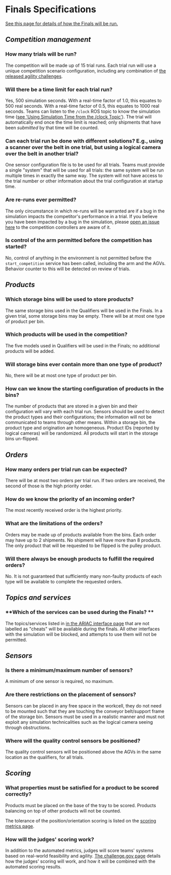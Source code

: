 # Finals Specifications

[See this page for details of how the Finals will be run.](https://bitbucket.org/osrf/ariac/wiki/2019/finals)

## *Competition management*

### **How many trials will be run?**

The competition will be made up of 15 trial runs.
Each trial run will use a unique competition scenario configuration, including any combination of [the released agility challenges](https://bitbucket.org/osrf/ariac/wiki/2019/agility_challenges).

### **Will there be a time limit for each trial run?**

Yes, 500 simulation seconds. With a real-time factor of 1.0, this equates to 500 real seconds. With a real-time factor of 0.5, this equates to 1000 real seconds. Teams can listen to the `/clock` ROS topic to know the simulation time ([see 'Using Simulation Time from the /clock Topic'](http://wiki.ros.org/Clock#Using_Simulation_Time_from_the_.2BAC8-clock_Topic)).
The trial will automatically end once the time limit is reached; only shipments that have been _submitted_ by that time will be counted.


### **Can each trial run be done with different solutions? E.g., using a scanner over the belt in one trial, but using a logical camera over the belt in another trial?**

One sensor configuration file is to be used for all trials. Teams must provide a single "system" that will be used for all trials: the same system will be run multiple times in exactly the same way. The system will not have access to the trial number or other information about the trial configuration at startup time.

### **Are re-runs ever permitted?**

The only circumstance in which re-runs will be warranted are if a bug in the simulation impacts the competitor's performance in a trial.
If you believe you have been impacted by a bug in the simulation, please [open an issue here](https://bitbucket.org/osrf/ariac/issues?status=new&status=open) to the competition controllers are aware of it.

### **Is control of the arm permitted before the competition has started?**

No, control of anything in the environment is not permitted before the `start_competition` service has been called, including the arm and the AGVs.
Behavior counter to this will be detected on review of trials.

## *Products*

### **Which storage bins will be used to store products?**

The same storage bins used in the Qualifiers will be used in the Finals.
In a given trial, some storage bins may be empty.
There will be at most one type of product per bin.

### **Which products will be used in the competition?**
The five models used in Qualifiers will be used in the Finals; no additional products will be added.

### **Will storage bins ever contain more than one type of product?**
No, there will be at most one type of product per bin.

### **How can we know the starting configuration of products in the bins?**
The number of products that are stored in a given bin and their configuration will vary with each trial run.
Sensors should be used to detect the product types and their configurations; the information will not be communicated to teams through other means.
Within a storage bin, the product type and origination are homogeneous.
Product IDs (reported by logical cameras) will be randomized.
All products will start in the storage bins un-flipped.

## *Orders*

### **How many orders per trial run can be expected?**

There will be at most two orders per trial run. If two orders are received, the second of those is the high priority order.

### **How do we know the priority of an incoming order?**

The most recently received order is the highest priority.

### **What are the limitations of the orders?**

Orders may be made up of products available from the bins. Each order may have up to 2 shipments. No shipment will have more than 8 products. The only product that will be requested to be flipped is the pulley product.

### **Will there always be enough products to fulfill the required orders?**

No.
It is not guaranteed that sufficiently many non-faulty products of each type will be available to complete the requested orders.

## *Topics and services*

### **Which of the services can be used during the Finals? **
The topics/services listed in [in the ARIAC interface page](https://bitbucket.org/osrf/ariac/wiki/2019/competition_interface_documentation) that are not labelled as "cheats" will be available during the finals. All other interfaces with the simulation will be blocked, and attempts to use them will not be permitted.

## *Sensors*

### **Is there a minimum/maximum number of sensors?**

A minimum of one sensor is required, no maximum.

### **Are there restrictions on the placement of sensors?**

Sensors can be placed in any free space in the workcell, they do not need to be mounted such that they are touching the conveyor belt/support frame of the storage bin.
Sensors must be used in a realistic manner and must not exploit any simulation technicalities such as the logical camera seeing through obstructions.

### **Where will the quality control sensors be positioned?**

The quality control sensors will be positioned above the AGVs in the same location as the qualifiers, for all trials.

## *Scoring*

### **What properties must be satisfied for a product to be scored correctly?**

Products must be placed on the base of the tray to be scored.
Products balancing on top of other products will not be counted.

The tolerance of the position/orientation scoring is listed on the [scoring metrics page](https://bitbucket.org/osrf/ariac/wiki/2019/scoring).

### **How will the judges' scoring work?**

In addition to the automated metrics, judges will score teams' systems based on real-world feasibility and agility.
[The challenge.gov page](https://challenge.gov/a/buzz/challenge/999/ideas/top) details how the judges' scoring will work, and how it will be combined with the automated scoring results.